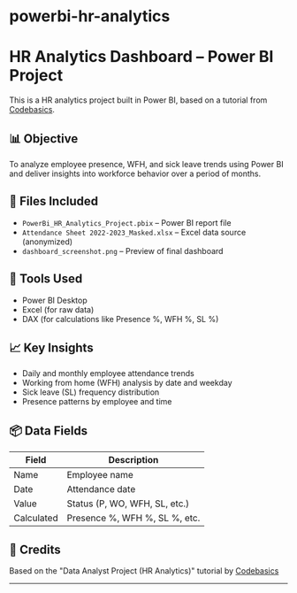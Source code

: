 # powerbi-hr-analytics
# HR Analytics Dashboard – Power BI Project

This is a HR analytics project built in Power BI, based on a tutorial from [Codebasics](https://www.youtube.com/@codebasics).

## 📊 Objective

To analyze employee presence, WFH, and sick leave trends using Power BI and deliver insights into workforce behavior over a period of months.

## 📁 Files Included

- `PowerBi_HR_Analytics_Project.pbix` – Power BI report file
- `Attendance Sheet 2022-2023_Masked.xlsx` – Excel data source (anonymized)
- `dashboard_screenshot.png` – Preview of final dashboard

## 🔧 Tools Used

- Power BI Desktop
- Excel (for raw data)
- DAX (for calculations like Presence %, WFH %, SL %)

## 📈 Key Insights

- Daily and monthly employee attendance trends
- Working from home (WFH) analysis by date and weekday
- Sick leave (SL) frequency distribution
- Presence patterns by employee and time

## 📦 Data Fields

| Field          | Description                     |
|----------------|---------------------------------|
| Name           | Employee name                   |
| Date           | Attendance date                 |
| Value          | Status (P, WO, WFH, SL, etc.)   |
| Calculated     | Presence %, WFH %, SL %, etc.   |

## 🙌 Credits

Based on the "Data Analyst Project (HR Analytics)" tutorial by [Codebasics](https://www.youtube.com/watch?v=3T9l2r2BxWU)

---
